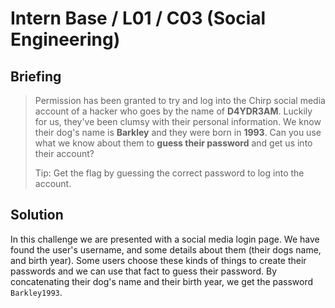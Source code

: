 # Intern Base / L01 / C03 (Social Engineering)

## Briefing

> Permission has been granted to try and log into the Chirp social media account of a hacker who goes by the name of **D4YDR3AM**. Luckily for us, they've been clumsy with their personal information. We know their dog's name is **Barkley** and they were born in **1993**. Can you use what we know about them to **guess their password** and get us into their account?
> 
> Tip: Get the flag by guessing the correct password to log into the account.


## Solution

In this challenge we are presented with a social media login page. We have found the user's username, and some details about them (their dogs name, and birth year). Some users choose these kinds of things to create their passwords and we can use that fact to guess their password. By concatenating their dog's name and their birth year, we get the password `Barkley1993`.
